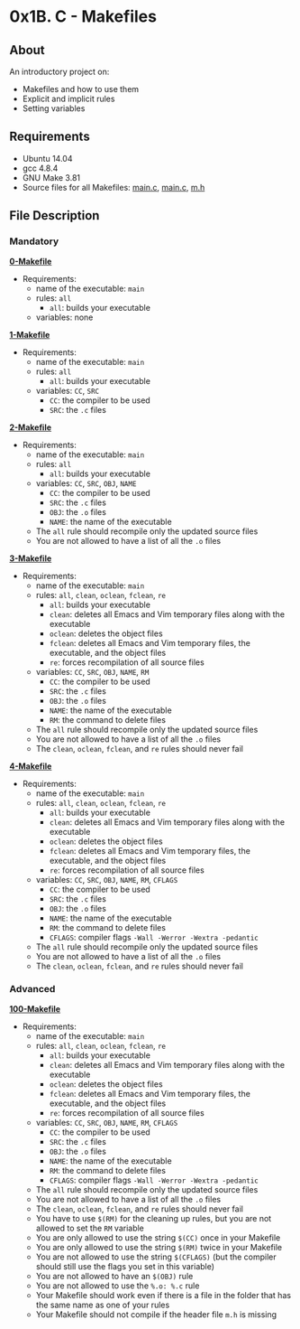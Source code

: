 # 0x1B. C - Makefiles
## About
An introductory project on:
- Makefiles and how to use them
- Explicit and implicit rules
- Setting variables
## Requirements
- Ubuntu 14.04
- gcc 4.8.4
- GNU Make 3.81
- Source files for all Makefiles: [main.c](main.c), [main.c](main.c), [m.h](m.h)
## File Description
### Mandatory
**[0-Makefile](0-Makefile)**
  * Requirements:
    * name of the executable: `main`
    * rules: `all`
      * `all`: builds your executable
    * variables: none
    
**[1-Makefile](1-Makefile)**
  * Requirements:
    * name of the executable: `main`
    * rules: `all`
      * `all`: builds your executable
    * variables: `CC`, `SRC`
      * `CC`: the compiler to be used
      * `SRC`: the `.c` files
      
**[2-Makefile](2-Makefile)**
  * Requirements:
    * name of the executable: `main`
    * rules: `all`
      * `all`: builds your executable
    * variables: `CC`, `SRC`, `OBJ`, `NAME`
      * `CC`: the compiler to be used
      * `SRC`: the `.c` files
      * `OBJ`: the `.o` files
      * `NAME`: the name of the executable
    * The `all` rule should recompile only the updated source files
    * You are not allowed to have a list of all the `.o` files

**[3-Makefile](3-Makefile)**
  * Requirements:
    * name of the executable: `main`
    * rules: `all`, `clean`, `oclean`, `fclean`, `re`
      * `all`: builds your executable
      * `clean`: deletes all Emacs and Vim temporary files along with the executable
      * `oclean`: deletes the object files
      * `fclean`: deletes all Emacs and Vim temporary files, the executable, and the object files
      * `re`: forces recompilation of all source files
    * variables: `CC`, `SRC`, `OBJ`, `NAME`, `RM`
      * `CC`: the compiler to be used
      * `SRC`: the `.c` files
      * `OBJ`: the `.o` files
      * `NAME`: the name of the executable
      * `RM`: the command to delete files
    * The `all` rule should recompile only the updated source files
    * You are not allowed to have a list of all the `.o` files
    * The `clean`, `oclean`, `fclean`, and `re` rules should never fail

**[4-Makefile](4-Makefile)**
  * Requirements:
    * name of the executable: `main`
    * rules: `all`, `clean`, `oclean`, `fclean`, `re`
      * `all`: builds your executable
      * `clean`: deletes all Emacs and Vim temporary files along with the executable
      * `oclean`: deletes the object files
      * `fclean`: deletes all Emacs and Vim temporary files, the executable, and the object files
      * `re`: forces recompilation of all source files
    * variables: `CC`, `SRC`, `OBJ`, `NAME`, `RM`, `CFLAGS`
      * `CC`: the compiler to be used
      * `SRC`: the `.c` files
      * `OBJ`: the `.o` files
      * `NAME`: the name of the executable
      * `RM`: the command to delete files
      * `CFLAGS`: compiler flags `-Wall -Werror -Wextra -pedantic`
    * The `all` rule should recompile only the updated source files
    * You are not allowed to have a list of all the `.o` files
    * The `clean`, `oclean`, `fclean`, and `re` rules should never fail
    
### Advanced
**[100-Makefile](100-Makefile)**
  * Requirements:
    * name of the executable: `main`
    * rules: `all`, `clean`, `oclean`, `fclean`, `re`
      * `all`: builds your executable
      * `clean`: deletes all Emacs and Vim temporary files along with the executable
      * `oclean`: deletes the object files
      * `fclean`: deletes all Emacs and Vim temporary files, the executable, and the object files
      * `re`: forces recompilation of all source files
    * variables: `CC`, `SRC`, `OBJ`, `NAME`, `RM`, `CFLAGS`
      * `CC`: the compiler to be used
      * `SRC`: the `.c` files
      * `OBJ`: the `.o` files
      * `NAME`: the name of the executable
      * `RM`: the command to delete files
      * `CFLAGS`: compiler flags `-Wall -Werror -Wextra -pedantic`
    * The `all` rule should recompile only the updated source files
    * You are not allowed to have a list of all the `.o` files
    * The `clean`, `oclean`, `fclean`, and `re` rules should never fail
    * You have to use `$(RM)` for the cleaning up rules, but you are not allowed to set the `RM` variable
    * You are only allowed to use the string `$(CC)` once in your Makefile
    * You are only allowed to use the string `$(RM)` twice in your Makefile
    * You are not allowed to use the string `$(CFLAGS)` (but the compiler should still use the flags you set in this variable)
    * You are not allowed to have an `$(OBJ)` rule
    * You are not allowed to use the `%.o: %.c` rule
    * Your Makefile should work even if there is a file in the folder that has the same name as one of your rules
    * Your Makefile should not compile if the header file `m.h` is missing
